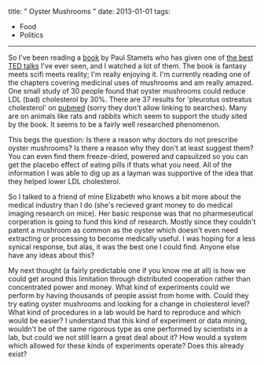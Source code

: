 title: " Oyster Mushrooms "
date: 2013-01-01
tags:
- Food
- Politics
---


So I've been reading a [book](http://www.worldcat.org/isbn/1580085792) by Paul Stamets who has given one of [the best TED talks](http://www.google.com/url?sa=t&amp;source=web&amp;ct=res&amp;cd=1&amp;url=http%3A%2F%2Fwww.ted.com%2Findex.php%2Ftalks%2Fpaul_stamets_on_6_ways_mushrooms_can_save_the_world.html&amp;ei=8tcqSZqBHMTH-QbM0tWVAg&amp;usg=AFQjCNEOR_dvq60CMHQ3B669Yt863SPUgQ&amp;sig2=ILCUQ-CGu7sNkhoDy0Bpng) I've ever seen, and I watched a lot of them.  The book is fantasy meets scifi meets reality; I'm really enjoying it.  I'm currently reading one of the chapters covering medicinal uses of mushrooms and am really amazed.  One small study of 30 people found that oyster mushrooms could reduce LDL (bad) cholesterol by 30%.  There are 37 results for 'pleurotus ostreatus cholesterol' on [pubmed](http://www.ncbi.nlm.nih.gov/pubmed/) (sorry they don't allow linking to searches).  Many are on animals like rats and rabbits which seem to support the study sited by the book.  It seems to be a fairly well researched phenomenon.

This begs the question: Is there a reason why doctors do not prescribe oyster mushrooms?  Is there a reason why they don't at least suggest them?  You can even find them freeze-dried, powered and capsulized so you can get the placebo effect of eating pills if thats what you need.  All of the information I was able to dig up as a layman was supportive of the idea that they helped lower LDL cholesterol.

So I talked to a friend of mine Elizabeth who knows a bit more about the medical industry than I do (she's recieved grant money to do medical imaging research on mice).  Her basic response was that no pharmeseutical corperation is going to fund this kind of research.  Mostly since they couldn't patent a mushroom as common as the oyster which doesn't even need extracting or processing to become medically useful.  I was hoping for a less synical response, but alas, it was the best one I could find.  Anyone else have any ideas about this?

My next thought (a fairly predictable one if you know me at all) is how we could get around this limitation through distributed cooperation rather than concentrated power and money.  What kind of experiments could we perform by having thousands of people assist from home with.  Could they try eating oyster mushrooms and looking for a change in cholesterol level?  What kind of procedures in a lab would be hard to reproduce and which would be easier?  I understand that this kind of experiment or data mining, wouldn't be of the same rigorous type as one performed by scientists in a lab, but could we not still learn a great deal about it?  How would a system which allowed for these kinds of experiments operate?  Does this already exist?


